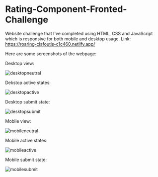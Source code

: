 # Rating-Component-Fronted-Challenge
Website challenge that I've completed using HTML, CSS and JavaScript which is responsive for both mobile and desktop usage. Link: https://roaring-clafoutis-c1c460.netlify.app/

Here are some screenshots of the webpage:

Desktop view:

![desktopneutral](https://user-images.githubusercontent.com/74245258/174616857-e179c953-a787-4051-8d8c-fd991c42f743.png)

Dekstop active states:

![desktopactive](https://user-images.githubusercontent.com/74245258/174616936-07503d21-5e1a-4dec-8d43-cf28a093be33.png)

Desktop submit state:

![desktopsubmit](https://user-images.githubusercontent.com/74245258/174616992-97414abf-1f72-4e4d-9f2e-709f4c1d2236.png)

Mobile view:

![mobileneutral](https://user-images.githubusercontent.com/74245258/174617049-8653c4a6-0f9c-4473-b644-d28d443d6e86.png)

Mobile active states:

![mobileactive](https://user-images.githubusercontent.com/74245258/174617082-a095484e-b2cd-4fe0-a56f-52e88961f7ef.png)

Mobile submit state:

![mobilesubmit](https://user-images.githubusercontent.com/74245258/174617138-5aeb291a-64e3-45d4-837e-78b00fae13a8.png)
